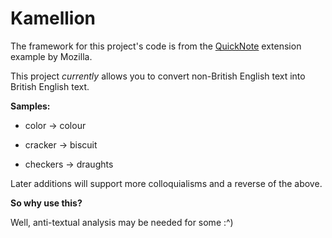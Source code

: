 # Kamellion

The framework for this project's code is from the <a href="https://github.com/mdn/webextensions-examples/tree/master/quicknote">QuickNote</a> extension example by Mozilla.

This project *currently* allows you to convert non-British English text into British English text.

**Samples:**

  - color -> colour
  
  - cracker -> biscuit
  
  - checkers -> draughts
  
  
Later additions will support more colloquialisms and a reverse of the above.


**So why use this?**

Well, anti-textual analysis may be needed for some :^)
